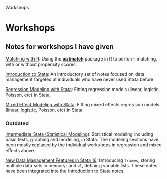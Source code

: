 Workshops
# Workshops

## Notes for workshops I have given

[Matching with R](https://errickson.net/workshop-matching-slides/index.html): Using the [**optmatch**](https://cran.r-project.org/web/packages/optmatch/index.html) package in R to perform matching, with or without propensity scores.

[Introduction to Stata](https://cscar.github.io/workshop-stata-intro/): An introductory set of notes focused on data management targeted at individuals who have never used Stata before.

[Regression Modeling with Stata](https://errickson.net/stata-regression/index.html): Fitting regression models (linear, logistic, Poisson, etc) in Stata.

[Mixed Effect Modeling with Stata](https://errickson.net/stata-mixed/index.html): Fitting mixed effects regression models (linear, logistic, Poisson, etc) in Stata.

### Outdated

[Intermediate Stata (Statistical Modeling)](https://errickson.net/stata2/index.html): Statistical modeling including basic tests, graphing and modeling, in Stata. The modeling sections have been mostly replaced by the individual workshops in regression and mixed effects above.

[New Data Management Features in Stata 16](https://errickson.net/stata-16/index.html): Introducing `frames`, storing multiple data sets in memory; and `vl`, defining variable lists. These notes have been integrated into the Introduction to Stata notes.
